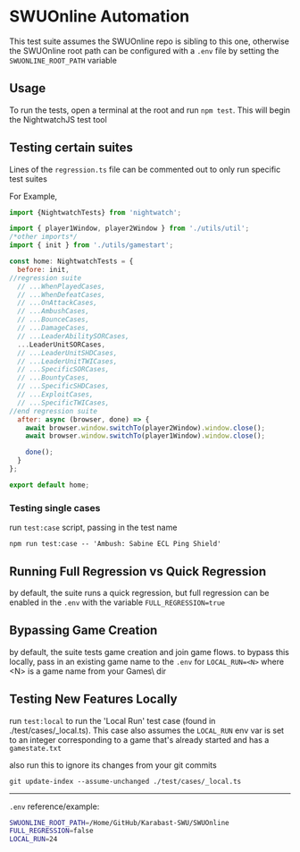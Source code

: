 # SWUOnline Automation
This test suite assumes the SWUOnline repo is sibling to this one, otherwise the SWUOnline root path can be configured with a `.env` file by setting the `SWUONLINE_ROOT_PATH` variable

## Usage
To run the tests, open a terminal at the root and run `npm test`. This will begin the NightwatchJS test tool

## Testing certain suites
Lines of the `regression.ts` file can be commented out to only run specific test suites

For Example,
```javascript
import {NightwatchTests} from 'nightwatch';

import { player1Window, player2Window } from './utils/util';
/*other imports*/
import { init } from './utils/gamestart';

const home: NightwatchTests = {
  before: init,
//regression suite
  // ...WhenPlayedCases,
  // ...WhenDefeatCases,
  // ...OnAttackCases,
  // ...AmbushCases,
  // ...BounceCases,
  // ...DamageCases,
  // ...LeaderAbilitySORCases,
  ...LeaderUnitSORCases,
  // ...LeaderUnitSHDCases,
  // ...LeaderUnitTWICases,
  // ...SpecificSORCases,
  // ...BountyCases,
  // ...SpecificSHDCases,
  // ...ExploitCases,
  // ...SpecificTWICases,
//end regression suite
  after: async (browser, done) => {
    await browser.window.switchTo(player2Window).window.close();
    await browser.window.switchTo(player1Window).window.close();

    done();
  }
};

export default home;
```

### Testing single cases
run `test:case` script, passing in the test name
```
npm run test:case -- 'Ambush: Sabine ECL Ping Shield'
```

## Running Full Regression vs Quick Regression
by default, the suite runs a quick regression, but full regression can be enabled in the `.env` with the variable `FULL_REGRESSION=true`

## Bypassing Game Creation
by default, the suite tests game creation and join game flows. to bypass this locally, pass in an existing game name to the `.env` for `LOCAL_RUN=<N>` where \<N> is a game name from your Games\ dir

## Testing New Features Locally
run `test:local` to run the 'Local Run' test case (found in ./test/cases/_local.ts). This case also assumes the `LOCAL_RUN` env var is set to an integer corresponding to a game that's already started and has a `gamestate.txt`

also run this to ignore its changes from your git commits
```
git update-index --assume-unchanged ./test/cases/_local.ts
```

---

`.env` reference/example:
```bash
SWUONLINE_ROOT_PATH=/Home/GitHub/Karabast-SWU/SWUOnline
FULL_REGRESSION=false
LOCAL_RUN=24
```